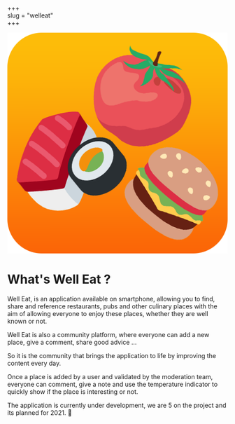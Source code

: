 +++  
slug = "welleat"	
+++

<img src="welleat.jpg" alt="logo2" id="logo2"/> 
 
# What's Well Eat ?

Well Eat, is an application available on smartphone, allowing you to find, share and reference restaurants, pubs and other culinary places with the aim of allowing everyone to enjoy these places, whether they are well known or not. 

Well Eat is also a community platform, where everyone can add a new place, give a comment, share good advice ... 

So it is the community that brings the application to life by improving the content every day. 

Once a place is added by a user and validated by the moderation team, everyone can comment, give a note and use the temperature indicator to quickly show if the place is interesting or not.

The application is currently under development, we are 5 on the project and its planned for 2021. 🍺
